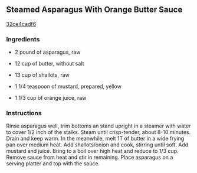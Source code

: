 ## Steamed Asparagus With Orange Butter Sauce

[32ce4cadf6](http://www.food.com/recipe/steamed-asparagus-with-orange-butter-sauce-433841)

### Ingredients

 - 2 pound of asparagus, raw

 - 12 cup of butter, without salt

 - 13 cup of shallots, raw

 - 1 1/4 teaspoon of mustard, prepared, yellow

 - 1 1/3 cup of orange juice, raw

### Instructions

Rinse asparagus well, trim bottoms an stand upright in a steamer with water to cover 1/2 inch of the stalks. Steam until crisp-tender, about 8-10 minutes. Drain and keep warm. In the meanwhile, melt 1T of butter in a wide frying pan over medium heat. Add shallots/onion and cook, stirring until soft. Add mustard and juice. Bring to a boil over high heat and reduce to 1/3 cup. Remove sauce from heat and stir in remaining. Place asparagus on a serving platter and top with the sauce.